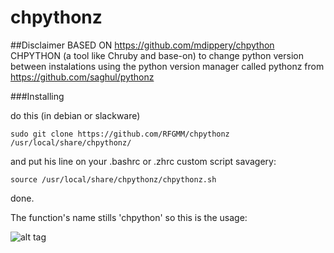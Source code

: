 # chpythonz

##Disclaimer
BASED ON https://github.com/mdippery/chpython CHPYTHON (a tool like Chruby and base-on) to change python version between instalations using the python version manager called pythonz from https://github.com/saghul/pythonz


###Installing

do this (in debian or slackware)

```
sudo git clone https://github.com/RFGMM/chpythonz /usr/local/share/chpythonz/

```
and put his line on your .bashrc or .zhrc custom script savagery:

```
source /usr/local/share/chpythonz/chpythonz.sh

```
done.

The function's name stills 'chpython' so this is the usage:

![alt tag](http://i.imgur.com/cmmFRR0.png)
